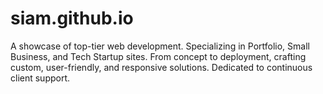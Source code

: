 # siam.github.io
A showcase of top-tier web development. Specializing in Portfolio, Small Business, and Tech Startup sites. From concept to deployment, crafting custom, user-friendly, and responsive solutions. Dedicated to continuous client support.
